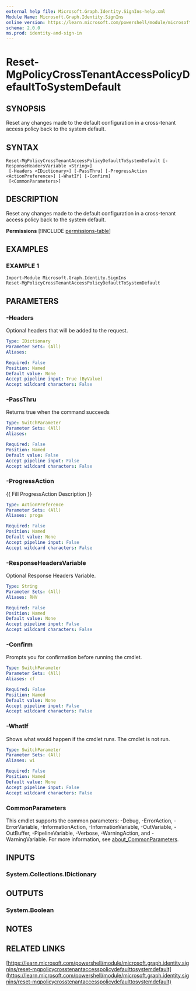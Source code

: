 ```yaml
---
external help file: Microsoft.Graph.Identity.SignIns-help.xml
Module Name: Microsoft.Graph.Identity.SignIns
online version: https://learn.microsoft.com/powershell/module/microsoft.graph.identity.signins/reset-mgpolicycrosstenantaccesspolicydefaulttosystemdefault
schema: 2.0.0
ms.prod: identity-and-sign-in
---
```


# Reset-MgPolicyCrossTenantAccessPolicyDefaultToSystemDefault

## SYNOPSIS
Reset any changes made to the default configuration in a cross-tenant access policy back to the system default.

## SYNTAX

```
Reset-MgPolicyCrossTenantAccessPolicyDefaultToSystemDefault [-ResponseHeadersVariable <String>]
 [-Headers <IDictionary>] [-PassThru] [-ProgressAction <ActionPreference>] [-WhatIf] [-Confirm]
 [<CommonParameters>]
```

## DESCRIPTION
Reset any changes made to the default configuration in a cross-tenant access policy back to the system default.

**Permissions**
[!INCLUDE [permissions-table](~/../graphref/api-reference/v1.0/includes/permissions/crosstenantaccesspolicyconfigurationdefault-resettosystemdefault-permissions.md)]

## EXAMPLES

### EXAMPLE 1
```
Import-Module Microsoft.Graph.Identity.SignIns
Reset-MgPolicyCrossTenantAccessPolicyDefaultToSystemDefault
```

## PARAMETERS

### -Headers
Optional headers that will be added to the request.

```yaml
Type: IDictionary
Parameter Sets: (All)
Aliases:

Required: False
Position: Named
Default value: None
Accept pipeline input: True (ByValue)
Accept wildcard characters: False
```

### -PassThru
Returns true when the command succeeds

```yaml
Type: SwitchParameter
Parameter Sets: (All)
Aliases:

Required: False
Position: Named
Default value: False
Accept pipeline input: False
Accept wildcard characters: False
```

### -ProgressAction
{{ Fill ProgressAction Description }}

```yaml
Type: ActionPreference
Parameter Sets: (All)
Aliases: proga

Required: False
Position: Named
Default value: None
Accept pipeline input: False
Accept wildcard characters: False
```

### -ResponseHeadersVariable
Optional Response Headers Variable.

```yaml
Type: String
Parameter Sets: (All)
Aliases: RHV

Required: False
Position: Named
Default value: None
Accept pipeline input: False
Accept wildcard characters: False
```

### -Confirm
Prompts you for confirmation before running the cmdlet.

```yaml
Type: SwitchParameter
Parameter Sets: (All)
Aliases: cf

Required: False
Position: Named
Default value: None
Accept pipeline input: False
Accept wildcard characters: False
```

### -WhatIf
Shows what would happen if the cmdlet runs.
The cmdlet is not run.

```yaml
Type: SwitchParameter
Parameter Sets: (All)
Aliases: wi

Required: False
Position: Named
Default value: None
Accept pipeline input: False
Accept wildcard characters: False
```

### CommonParameters
This cmdlet supports the common parameters: -Debug, -ErrorAction, -ErrorVariable, -InformationAction, -InformationVariable, -OutVariable, -OutBuffer, -PipelineVariable, -Verbose, -WarningAction, and -WarningVariable. For more information, see [about_CommonParameters](http://go.microsoft.com/fwlink/?LinkID=113216).

## INPUTS

### System.Collections.IDictionary
## OUTPUTS

### System.Boolean
## NOTES

## RELATED LINKS

[https://learn.microsoft.com/powershell/module/microsoft.graph.identity.signins/reset-mgpolicycrosstenantaccesspolicydefaulttosystemdefault](https://learn.microsoft.com/powershell/module/microsoft.graph.identity.signins/reset-mgpolicycrosstenantaccesspolicydefaulttosystemdefault)




